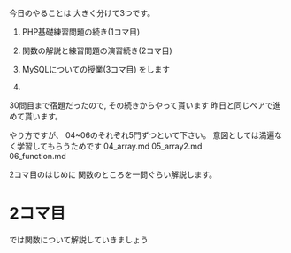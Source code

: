 今日のやることは
大きく分けて3つです。
1. PHP基礎練習問題の続き(1コマ目)
2. 関数の解説と練習問題の演習続き(2コマ目)
3. MySQLについての授業(3コマ目)
をします

1.
30問目まで宿題だったので,
その続きからやって貰います
昨日と同じペアで進めて貰います。

やり方ですが、
04~06のそれぞれ5門ずつといて下さい。
意図としては満遍なく学習してもらうためです
04_array.md	
05_array2.md	
06_function.md

2コマ目のはじめに
関数のところを一問ぐらい解説します。

# 2コマ目
では関数について解説していきましょう

